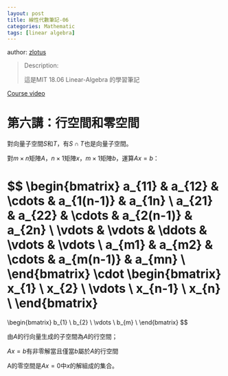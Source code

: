 ```yaml
---
layout: post
title: 線性代數筆記-06
categories: Mathematic
tags: [linear algebra]
---
```


author: [zlotus](https://github.com/zlotus/notes-linear-algebra)

> Description:
>
> 這是MIT 18.06 Linear-Algebra 的學習筆記	

[Course video](https://www.youtube.com/watch?v=QVKj3LADCnA&list=PLE7DDD91010BC51F8&index=7&ab_channel=MITOpenCourseWare)

<!-- more -->

# 第六講：行空間和零空間

對向量子空間$S$和$T$，有$S \cap T$也是向量子空間。

對$m \times n$矩陣$A$，$n \times 1$矩陣$x$，$m \times 1$矩陣$b$，運算$Ax=b$：

$$
\begin{bmatrix}
a_{11} & a_{12} & \cdots & a_{1(n-1)} & a_{1n} \\
a_{21} & a_{22} & \cdots & a_{2(n-1)} & a_{2n} \\
\vdots & \vdots & \ddots & \vdots & \vdots \\
a_{m1} & a_{m2} & \cdots & a_{m(n-1)} & a_{mn} \\
\end{bmatrix}
\cdot
\begin{bmatrix}
x_{1} \\
x_{2} \\
\vdots \\
x_{n-1} \\
x_{n} \\
\end{bmatrix}
=
\begin{bmatrix}
b_{1} \\
b_{2} \\
\vdots \\
b_{m} \\
\end{bmatrix}
$$

由$A$的行向量生成的子空間為$A$的行空間；

$Ax=b$有非零解當且僅當$b$屬於$A$的行空間

A的零空間是$Ax=0$中$x$的解組成的集合。
